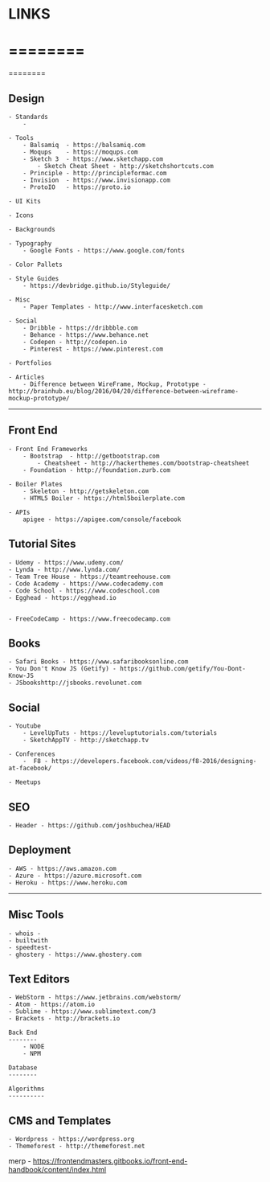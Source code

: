 # LINKS
========
========
========


Design
-------

    - Standards
        -

    - Tools
        - Balsamiq  - https://balsamiq.com
        - Moqups    - https://moqups.com
        - Sketch 3  - https://www.sketchapp.com
            - Sketch Cheat Sheet - http://sketchshortcuts.com
        - Principle - http://principleformac.com
        - Invision  - https://www.invisionapp.com
        - ProtoIO   - https://proto.io

    - UI Kits

    - Icons

    - Backgrounds

    - Typography
        - Google Fonts - https://www.google.com/fonts

    - Color Pallets

    - Style Guides
        - https://devbridge.github.io/Styleguide/

    - Misc
        - Paper Templates - http://www.interfacesketch.com

    - Social
        - Dribble - https://dribbble.com
        - Behance - https://www.behance.net
        - Codepen - http://codepen.io
        - Pinterest - https://www.pinterest.com

    - Portfolios

    - Articles
        - Difference between WireFrame, Mockup, Prototype -  http://brainhub.eu/blog/2016/04/20/difference-between-wireframe-mockup-prototype/



----------------------------------------------------------------



Front End
----------

    - Front End Frameworks
        - Bootstrap  - http://getbootstrap.com
            - Cheatsheet - http://hackerthemes.com/bootstrap-cheatsheet
        - Foundation - http://foundation.zurb.com

    - Boiler Plates
        - Skeleton - http://getskeleton.com
        - HTML5 Boiler - https://html5boilerplate.com

    - APIs
        apigee - https://apigee.com/console/facebook

Tutorial Sites
--------------
    - Udemy - https://www.udemy.com/
    - Lynda - http://www.lynda.com/
    - Team Tree House - https://teamtreehouse.com
    - Code Academy - https://www.codecademy.com
    - Code School - https://www.codeschool.com
    - Egghead - https://egghead.io


    - FreeCodeCamp - https://www.freecodecamp.com

Books
------
    - Safari Books - https://www.safaribooksonline.com
    - You Don't Know JS (Getify) - https://github.com/getify/You-Dont-Know-JS
    - JSbookshttp://jsbooks.revolunet.com    

Social
--------------

    - Youtube
        - LevelUpTuts - https://leveluptutorials.com/tutorials
        - SketchAppTV - http://sketchapp.tv

    - Conferences
        -  F8 - https://developers.facebook.com/videos/f8-2016/designing-at-facebook/

    - Meetups


SEO
--------
    - Header - https://github.com/joshbuchea/HEAD


Deployment
-----------
    - AWS - https://aws.amazon.com
    - Azure - https://azure.microsoft.com
    - Heroku - https://www.heroku.com

----------------------------------------------------------------------

Misc Tools
-----------
    - whois -
    - builtwith
    - speedtest-  
    - ghostery - https://www.ghostery.com

Text Editors
------------
    - WebStorm - https://www.jetbrains.com/webstorm/
    - Atom - https://atom.io
    - Sublime - https://www.sublimetext.com/3
    - Brackets - http://brackets.io

    Back End
    --------
        - NODE
        - NPM

    Database
    --------

    Algorithms
    ----------

CMS and Templates
------------------
    - Wordpress - https://wordpress.org
    - Themeforest - http://themeforest.net

merp - https://frontendmasters.gitbooks.io/front-end-handbook/content/index.html
